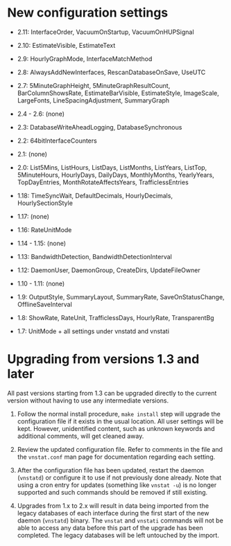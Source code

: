 
# New configuration settings

 * 2.11: InterfaceOrder, VacuumOnStartup, VacuumOnHUPSignal

 * 2.10: EstimateVisible, EstimateText

 * 2.9: HourlyGraphMode, InterfaceMatchMethod

 * 2.8: AlwaysAddNewInterfaces, RescanDatabaseOnSave, UseUTC

 * 2.7: 5MinuteGraphHeight, 5MinuteGraphResultCount, BarColumnShowsRate,
        EstimateBarVisible, EstimateStyle, ImageScale, LargeFonts,
        LineSpacingAdjustment, SummaryGraph

 * 2.4 - 2.6: (none)

 * 2.3: DatabaseWriteAheadLogging, DatabaseSynchronous

 * 2.2: 64bitInterfaceCounters

 * 2.1: (none)

 * 2.0: List5Mins, ListHours, ListDays, ListMonths, ListYears, ListTop,
        5MinuteHours, HourlyDays, DailyDays, MonthlyMonths, YearlyYears,
        TopDayEntries, MonthRotateAffectsYears, TrafficlessEntries

 * 1.18: TimeSyncWait, DefaultDecimals, HourlyDecimals, HourlySectionStyle

 * 1.17: (none)

 * 1.16: RateUnitMode

 * 1.14 - 1.15: (none)

 * 1.13: BandwidthDetection, BandwidthDetectionInterval

 * 1.12: DaemonUser, DaemonGroup, CreateDirs, UpdateFileOwner

 * 1.10 - 1.11: (none)

 * 1.9: OutputStyle, SummaryLayout, SummaryRate, SaveOnStatusChange,
        OfflineSaveInterval

 * 1.8: ShowRate, RateUnit, TrafficlessDays, HourlyRate, TransparentBg

 * 1.7: UnitMode + all settings under vnstatd and vnstati

# Upgrading from versions 1.3 and later

All past versions starting from 1.3 can be upgraded directly to the current
version without having to use any intermediate versions.

 1. Follow the normal install procedure, `make install` step will upgrade the
    configuration file if it exists in the usual location. All user settings
    will be kept. However, unidentified content, such as unknown keywords
    and additional comments, will get cleaned away.

 2. Review the updated configuration file. Refer to comments in the file and
    the `vnstat.conf` man page for documentation regarding each setting.

 3. After the configuration file has been updated, restart the daemon
    (`vnstatd`) or configure it to use if not previously done already. Note
    that using a cron entry for updates (something like `vnstat -u`) is no
    longer supported and such commands should be removed if still existing.

 4. Upgrades from 1.x to 2.x will result in data being imported from the
    legacy databases of each interface during the first start of the new
    daemon (`vnstatd`) binary. The `vnstat` and `vnstati` commands will not
    be able to access any data before this part of the upgrade has been
    completed. The legacy databases will be left untouched by the import.
